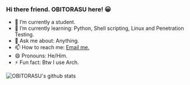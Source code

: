### Hi there friend. OBITORASU here! 😀



- 🔭 I’m currently a student.
- 🌱 I’m currently learning: Python, Shell scripting, Linux and Penetration Testing.
- 💬 Ask me about: Anything.
- 📫 How to reach me: [Email me.](suprememightyzeus@gmail.com)
- 😄 Pronouns: He/Him. 
- ⚡ Fun fact: Btw I use Arch.


![OBITORASU's github stats](https://github-readme-stats.vercel.app/api?username=OBITORASU&show_icons=true&include_all_commits=true&theme=dracula)
